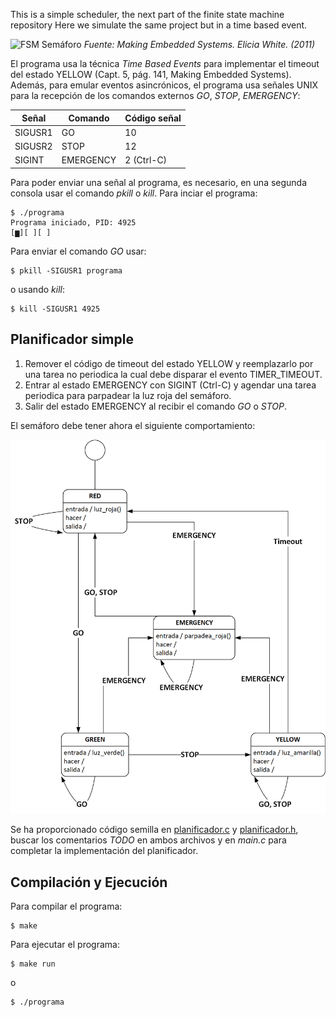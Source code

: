 This is a simple scheduler, the next part of the finite state machine repository
Here we simulate the same project but in a time based event.

![FSM Semáforo](fsm.PNG)
*Fuente: Making Embedded Systems. Elicia White. (2011)*

El programa usa la técnica *Time Based Events* para implementar el timeout del estado YELLOW (Capt. 5, pág. 141, Making Embedded Systems). Además, para emular eventos asincrónicos, el programa usa señales UNIX para la recepción de los comandos externos *GO*, *STOP*, *EMERGENCY*:

| Señal   | Comando   | Código señal |
|---------|-----------|--------------|
| SIGUSR1 | GO        | 10           |
| SIGUSR2 | STOP      | 12           |
| SIGINT  | EMERGENCY | 2 (Ctrl-C)   |

Para poder enviar una señal al programa, es necesario, en una segunda consola usar el comando *pkill* o *kill*. Para inciar el programa:

```
$ ./programa 
Programa iniciado, PID: 4925
[▆][ ][ ]
```
Para enviar el comando *GO* usar:
```
$ pkill -SIGUSR1 programa
```
o usando *kill*:
```
$ kill -SIGUSR1 4925
```

## Planificador simple

1.  Remover el código de timeout del estado YELLOW y reemplazarlo por una tarea no periodica la cual debe disparar el evento TIMER_TIMEOUT.
2. Entrar al estado EMERGENCY con SIGINT (Ctrl-C) y agendar una tarea periodica para parpadear la luz roja del semáforo.
3. Salir del estado EMERGENCY al recibir el comando *GO* o *STOP*.

El semáforo debe tener ahora el siguiente comportamiento:

![FSM Semáforo](estados_planificador.png)

Se ha proporcionado código semilla en [planificador.c](planificador.c) y [planificador.h](planificador.h), buscar los comentarios *TODO* en ambos archivos y en *main.c* para completar la implementación del planificador.

## Compilación y Ejecución
Para compilar el programa:
```
$ make
```
Para ejecutar el programa:
```
$ make run
```
o
```
$ ./programa
```
